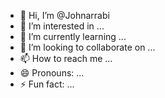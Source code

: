 - 👋 Hi, I’m @Johnarrabi
- 👀 I’m interested in ...
- 🌱 I’m currently learning ...
- 💞️ I’m looking to collaborate on ...
- 📫 How to reach me ...
- 😄 Pronouns: ...
- ⚡ Fun fact: ...

<!---
Johnarrabi/Johnarrabi is a ✨ special ✨ repository because its `README.md` (this file) appears on your GitHub profile.
You can click the Preview link to take a look at your changes.
--->
